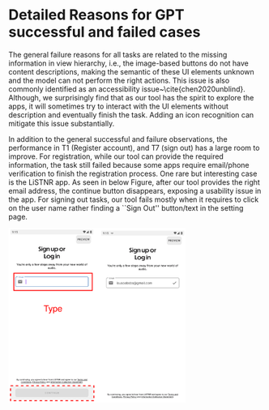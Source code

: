 # Detailed Reasons for GPT successful and failed cases


The general failure reasons for all tasks are related to the missing information in view hierarchy, i.e., the image-based buttons do not have content descriptions, making the semantic of these UI elements unknown and the model can not perform the right actions. This issue is also commonly identified as an accessibility issue~\cite{chen2020unblind}. Although, we surprisingly find that as our tool has the spirit to explore the apps, it will sometimes try to interact with the UI elements without description and eventually finish the task. Adding an icon recognition can mitigate this issue substantially.

In addition to the general successful and failure observations, the performance in T1 (Register account), and T7 (sign out) has a large room to improve. For registration, while our tool can provide the required information, the task still failed because some apps require email/phone verification to finish the registration process. One rare but interesting case is the LiSTNR app.
As seen in below Figure, after our tool provides the right email address, the continue button disappears, exposing a usability issue in the app.
For signing out tasks, our tool fails mostly when it requires to click on the user name rather finding a ``Sign Out'' button/text in the setting page. 


<img src="./Supplementary Material/LLM-based navgator examples/examples-listner.pdf" alt="Figure: Usability issue in Listner App"   width="350"/>


